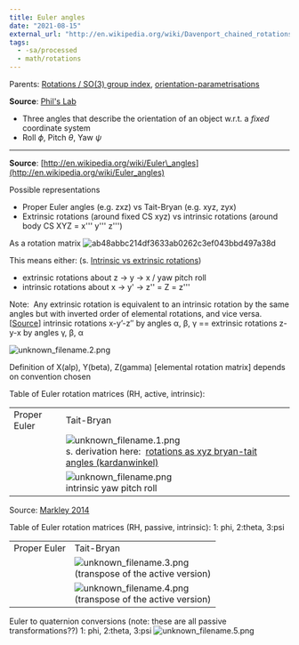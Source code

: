 ```yaml
---
title: Euler angles
date: "2021-08-15"
external_url: "http://en.wikipedia.org/wiki/Davenport_chained_rotations"
tags:
  - -sa/processed
  - math/rotations
---
```


Parents: [Rotations / SO(3) group index](rotations-so(3)-group-index.md), [orientation-parametrisations](orientation-parametrisations.md)  

**Source**: [Phil's Lab](bibliography/phils-lab-sensor-fusion.md)
* Three angles that describe the orientation of an object w.r.t. a *fixed* coordinate system
* Roll $\phi$, Pitch $\theta$, Yaw $\psi$

---

**Source**: [http://en.wikipedia.org/wiki/Euler\_angles](http://en.wikipedia.org/wiki/Euler_angles)

Possible representations

*   Proper Euler angles (e.g. zxz) vs Tait-Bryan (e.g. xyz, zyx)
*   Extrinsic rotations (around fixed CS xyz) vs intrinsic rotations (around body CS XYZ = x''' y''' z''')

As a rotation matrix
![ab48abbc214df3633ab0262c3ef043bbd497a38d](http://wikimedia.org/api/rest_v1/media/math/render/svg/ab48abbc214df3633ab0262c3ef043bbd497a38d)

This means either: (s. [Intrinsic vs extrinsic rotations](intrinsic-vs-extrinsic-rotations.md))

*   extrinsic rotations about z -> y -> x / yaw pitch roll
*   intrinsic rotations about x -> y' -> z'' = Z = z'''

Note:  Any extrinsic rotation is equivalent to an intrinsic rotation by the same angles but with inverted order of elemental rotations, and vice versa. \[[Source](http://en.wikipedia.org/wiki/Davenport_chained_rotations)\]
intrinsic rotations x-y’-z″ by angles α, β, γ == extrinsic rotations z-y-x by angles γ, β, α

![unknown_filename.2.png](./_resources/Euler_angles.resources/unknown_filename.2.png)

Definition of X(alp), Y(beta), Z(gamma) \[elemental rotation matrix\] depends on convention chosen

Table of Euler rotation matrices (RH, active, intrinsic):

|     |     |
| --- | --- |
| Proper Euler | Tait-Bryan |
|     | ![unknown_filename.1.png](./_resources/euler_angles.resources/unknown_filename.1.png)<br>s. derivation here:  [rotations as xyz bryan-tait angles (kardanwinkel)](rotations-as-xyz-bryan-tait-angles-(kardanwinkel).md) |
|     | ![unknown_filename.png](./_resources/Euler_angles.resources/unknown_filename.png)<br>intrinsic yaw pitch roll |

Source: [Markley 2014](markley-2014.md)

Table of Euler rotation matrices (RH, passive, intrinsic):
1: phi, 2:theta, 3:psi

|     |     |
| --- | --- |
| Proper Euler | Tait-Bryan |
|     | ![unknown_filename.3.png](./_resources/Euler_angles.resources/unknown_filename.3.png)<br>(transpose of the active version) |
|     | ![unknown_filename.4.png](./_resources/Euler_angles.resources/unknown_filename.4.png)<br>(transpose of the active version) |

Euler to quaternion conversions (note: these are all passive transformations??)
1: phi, 2:theta, 3:psi
![unknown_filename.5.png](./_resources/Euler_angles.resources/unknown_filename.5.png)

